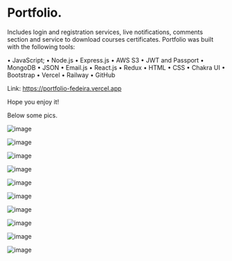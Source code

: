 # Portfolio.

Includes login and registration services, live notifications, comments section and service to download courses certificates. Portfolio was built with the following tools:

• JavaScript; • Node.js • Express.js • AWS S3 • JWT and Passport • MongoDB • JSON • Email.js • React.js • Redux • HTML • CSS • Chakra UI • Bootstrap • Vercel • Railway • GitHub

Link: https://portfolio-fedeira.vercel.app

Hope you enjoy it!

Below some pics.

![image](https://github.com/FedeIra/Project-Portfolio/assets/93743323/c87fd0e7-32f2-44f9-aada-5d244cc3725c)

![image](https://github.com/FedeIra/Project-Portfolio/assets/93743323/f63e920b-666e-4503-99c0-4c3a94d536a2)

![image](https://github.com/FedeIra/Project-Portfolio/assets/93743323/8846984d-3552-4c0b-b17e-aa68bb936c09)

![image](https://github.com/FedeIra/Project-Portfolio/assets/93743323/b934ac0a-ca6c-4275-a3dc-543e8ed9a16b)

![image](https://github.com/FedeIra/Project-Portfolio/assets/93743323/b6a684a0-230c-4cf9-87e1-8fed5a2531aa)

![image](https://github.com/FedeIra/Project-Portfolio/assets/93743323/080c2d0d-1b80-4c22-9021-3d86b79222f1)

![image](https://github.com/FedeIra/Project-Portfolio/assets/93743323/a47da8b3-dfcf-45ee-b878-01e78095b50b)

![image](https://github.com/FedeIra/Project-Portfolio/assets/93743323/4acc68d6-00b0-4108-b999-b64fbf3490ef)

![image](https://github.com/FedeIra/Project-Portfolio/assets/93743323/b252e094-b233-4361-9142-9d78f406e0cd)

![image](https://github.com/FedeIra/Project-Portfolio/assets/93743323/48dd7b51-d105-4072-b2f4-0af0821d910f)
